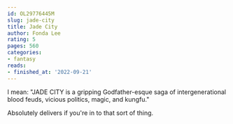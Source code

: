 ```yaml
---
id: OL29776445M
slug: jade-city
title: Jade City
author: Fonda Lee
rating: 5
pages: 560
categories:
- fantasy
reads:
- finished_at: '2022-09-21'
---
```

I mean: "JADE CITY is a gripping Godfather-esque saga of intergenerational blood feuds, vicious politics, magic, and kungfu."

Absolutely delivers if you're in to that sort of thing.

